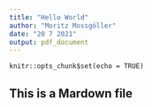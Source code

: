 ```yaml
---
title: "Hello World"
author: "Moritz Mossgöller"
date: "20 7 2021"
output: pdf_document
---
```


```{r setup, include=FALSE}
knitr::opts_chunk$set(echo = TRUE)
```

## This is a Mardown file

